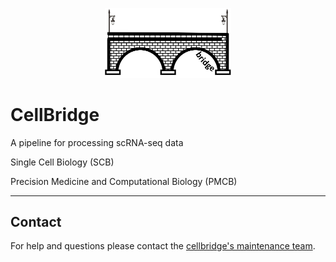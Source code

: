 
<p align="center" width="100%">
<img width="40%" src="./cellbridge_logo.png"> 
</p>

# CellBridge

A pipeline for processing scRNA-seq data

Single Cell Biology (SCB)

Precision Medicine and Computational Biology (PMCB) 

---

## Contact

For help and questions please contact the [cellbridge's maintenance team](mailto:nima.nouri@sanofi.com).
